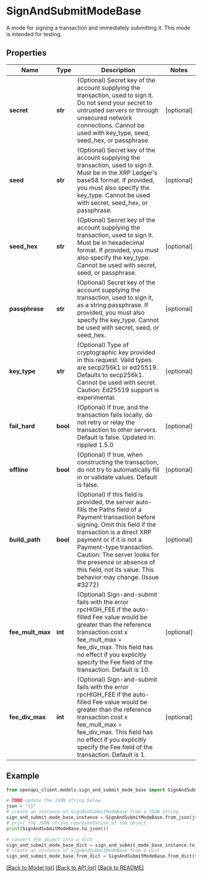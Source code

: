 # SignAndSubmitModeBase

A mode for signing a transaction and immediately submitting it. This mode is intended for testing.

## Properties

Name | Type | Description | Notes
------------ | ------------- | ------------- | -------------
**secret** | **str** | (Optional) Secret key of the account supplying the transaction, used to sign it. Do not send your secret to untrusted servers or through unsecured network connections. Cannot be used with key_type, seed, seed_hex, or passphrase. | [optional] 
**seed** | **str** | (Optional) Secret key of the account supplying the transaction, used to sign it. Must be in the XRP Ledger&#39;s base58 format. If provided, you must also specify the key_type. Cannot be used with secret, seed_hex, or passphrase. | [optional] 
**seed_hex** | **str** | (Optional) Secret key of the account supplying the transaction, used to sign it. Must be in hexadecimal format. If provided, you must also specify the key_type. Cannot be used with secret, seed, or passphrase. | [optional] 
**passphrase** | **str** | (Optional) Secret key of the account supplying the transaction, used to sign it, as a string passphrase. If provided, you must also specify the key_type. Cannot be used with secret, seed, or seed_hex. | [optional] 
**key_type** | **str** | (Optional) Type of cryptographic key provided in this request. Valid types are secp256k1 or ed25519. Defaults to secp256k1. Cannot be used with secret. Caution: Ed25519 support is experimental. | [optional] 
**fail_hard** | **bool** | (Optional) If true, and the transaction fails locally, do not retry or relay the transaction to other servers. Default is false. Updated in: rippled 1.5.0 | [optional] 
**offline** | **bool** | (Optional) If true, when constructing the transaction, do not try to automatically fill in or validate values. Default is false. | [optional] 
**build_path** | **bool** | (Optional) If this field is provided, the server auto-fills the Paths field of a Payment transaction before signing. Omit this field if the transaction is a direct XRP payment or if it is not a Payment-type transaction. Caution: The server looks for the presence or absence of this field, not its value. This behavior may change. (Issue #3272) | [optional] 
**fee_mult_max** | **int** | (Optional) Sign-and-submit fails with the error rpcHIGH_FEE if the auto-filled Fee value would be greater than the reference transaction cost x fee_mult_max ÷ fee_div_max. This field has no effect if you explicitly specify the Fee field of the transaction. Default is 10. | [optional] 
**fee_div_max** | **int** | (Optional) Sign-and-submit fails with the error rpcHIGH_FEE if the auto-filled Fee value would be greater than the reference transaction cost x fee_mult_max ÷ fee_div_max. This field has no effect if you explicitly specify the Fee field of the transaction. Default is 1. | [optional] 

## Example

```python
from openapi_client.models.sign_and_submit_mode_base import SignAndSubmitModeBase

# TODO update the JSON string below
json = "{}"
# create an instance of SignAndSubmitModeBase from a JSON string
sign_and_submit_mode_base_instance = SignAndSubmitModeBase.from_json(json)
# print the JSON string representation of the object
print(SignAndSubmitModeBase.to_json())

# convert the object into a dict
sign_and_submit_mode_base_dict = sign_and_submit_mode_base_instance.to_dict()
# create an instance of SignAndSubmitModeBase from a dict
sign_and_submit_mode_base_from_dict = SignAndSubmitModeBase.from_dict(sign_and_submit_mode_base_dict)
```
[[Back to Model list]](../README.md#documentation-for-models) [[Back to API list]](../README.md#documentation-for-api-endpoints) [[Back to README]](../README.md)


